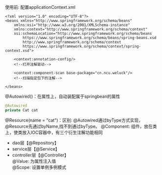 使用前:
配置applicationContext.xml
```
<?xml version="1.0" encoding="UTF-8"?>
<beans xmlns="http://www.springframework.org/schema/beans"
    xmlns:xsi="http://www.w3.org/2001/XMLSchema-instance"
    xmlns:context="http://www.springframework.org/schema/context"
    xsi:schemaLocation="http://www.springframework.org/schema/beans
        https://www.springframework.org/schema/beans/spring-beans.xsd
        http://www.springframework.org/schema/context
        https://www.springframework.org/schema/context/spring-context.xsd">

    <context:annotation-config/>
    <!--打开注解驱动-->
    
    <context:component-scan base-package="cn.ncu.weluck"/>
    <!--扫描指定包下的注解-->

</beans>
```
@Autowired()：在属性上，自动装配属于springbean的属性
```java
@Autowired
private Cat cat
```
@Resource(name = "cat")：区别: @Autowired通过byType方式实现，@Resource先通过byName,找不到通过byType。
@Component: 组件，放在类上，使类放入IOC容器中，有三个衍生注解功能相同<br>
* dao层【@Repository】
* service层【@Service】
* controller层【@Controller】<br>
@Value: 为属性注入值<br>
@Scope: 设置单例多例模式
